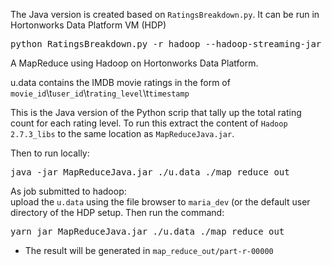The Java version is created based on `RatingsBreakdown.py`. It can be run in Hortonworks Data Platform VM (HDP)
<pre>python RatingsBreakdown.py -r hadoop --hadoop-streaming-jar /usr/hdp/current/hadoop-mapreduce-client/hadoop-streaming.jar u.data</pre>

A MapReduce using Hadoop on Hortonworks Data Platform.

u.data contains the IMDB movie ratings in the form of 
`movie_id`\t`user_id`\t`rating_level`\t`timestamp`

This is the Java version of the Python scrip that tally up the total rating count for each rating level.
To run this extract the content of `Hadoop 2.7.3_libs` to the same location as `MapReduceJava.jar`.

Then to run
locally:<br>
<pre>java -jar MapReduceJava.jar ./u.data ./map_reduce_out</pre>
		
As job submitted to hadoop:<br>
upload the `u.data` using the file browser to `maria_dev` (or the default user directory of the HDP setup. Then run the command:<br>
<pre>yarn jar MapReduceJava.jar ./u.data ./map_reduce_out</pre>
	
* The result will be generated in `map_reduce_out/part-r-00000`
	
	
 
 
